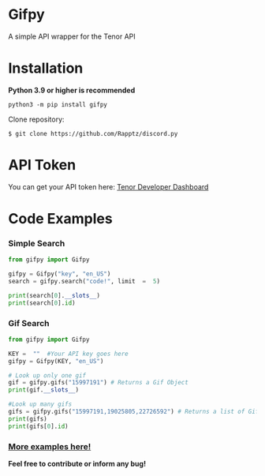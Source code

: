 # Gifpy

A simple API wrapper for the Tenor API

# Installation

**Python 3.9 or higher is recommended**
```
python3 -m pip install gifpy
```
Clone repository:
```
$ git clone https://github.com/Rapptz/discord.py
```

# API Token

You can get your API token here:  [Tenor Developer Dashboard](https://tenor.com/developer/dashboard)

# Code Examples

### Simple Search
```py
from gifpy import Gifpy

gifpy = Gifpy("key", "en_US")
search = gifpy.search("code!", limit  =  5)

print(search[0].__slots__)
print(search[0].id)
```
### Gif Search
```py
from gifpy import Gifpy

KEY =  ""  #Your API key goes here
gifpy = Gifpy(KEY, "en_US")

# Look up only one gif
gif = gifpy.gifs("15997191") # Returns a Gif Object
print(gif.__slots__)

#Look up many gifs
gifs = gifpy.gifs("15997191,19025805,22726592") # Returns a list of Gif Objects
print(gifs)
print(gifs[0].id)
```

### [More examples here!](https://github.com/Batucho/gifpy/tree/main/examples)

**Feel free to contribute or inform any bug!**